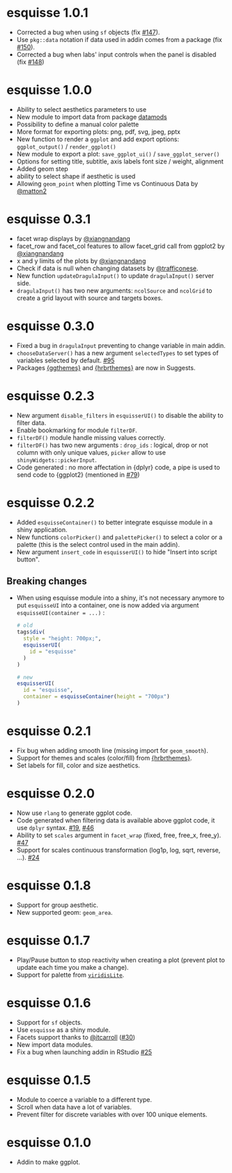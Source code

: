 # esquisse 1.0.1

* Corrected a bug when using `sf` objects (fix [#147](https://github.com/dreamRs/esquisse/issues/147)).
* Use `pkg::data` notation if data used in addin comes from a package (fix [#150](https://github.com/dreamRs/esquisse/issues/150)).
* Corrected a bug when labs' input controls when the panel is disabled (fix [#148](https://github.com/dreamRs/esquisse/issues/148))



# esquisse 1.0.0

* Ability to select aesthetics parameters to use
* New module to import data from package [datamods](https://github.com/dreamRs/datamods)
* Possibility to define a manual color palette
* More format for exporting plots: png, pdf, svg, jpeg, pptx
* New function to render a `ggplot` and add export options: `ggplot_output()` / `render_ggplot()` 
* New module to export a plot: `save_ggplot_ui()` / `save_ggplot_server()`
* Options for setting title, subtitle, axis labels font size / weight, alignment
* Added geom step
* ability to select shape if aesthetic is used
* Allowing `geom_point` when plotting Time vs Continuous Data by [@matton2](https://github.com/matton2)



# esquisse 0.3.1

* facet wrap displays by [@xiangnandang](https://github.com/xiangnandang)
* facet_row and facet_col features to allow facet_grid call from ggplot2 by [@xiangnandang](https://github.com/xiangnandang)
* x and y limits of the plots by [@xiangnandang](https://github.com/xiangnandang)
* Check if data is null when changing datasets by [@trafficonese](https://github.com/trafficonese).
* New function `updateDragulaInput()` to update `dragulaInput()` server side.
* `dragulaInput()` has two new arguments: `ncolSource` and `ncolGrid` to create a grid layout with source and targets boxes.



# esquisse 0.3.0

* Fixed a bug in `dragulaInput` preventing to change variable in main addin.
* `chooseDataServer()` has a new argument `selectedTypes` to set types of variables selected by default. [#95](https://github.com/dreamRs/esquisse/issues/95)
* Packages [{ggthemes}](https://github.com/jrnold/ggthemes) and [{hrbrthemes}](https://github.com/hrbrmstr/hrbrthemes) are now in Suggests.



# esquisse 0.2.3

* New argument `disable_filters` in `esquisserUI()` to disable the ability to filter data.
* Enable bookmarking for module `filterDF`.
* `filterDF()` module handle missing values correctly.
* `filterDF()` has two new arguments : `drop_ids` : logical, drop or not column with only unique values, `picker` allow to use `shinyWidgets::pickerInput`.
* Code generated : no more affectation in {dplyr} code, a pipe is used to send code to {ggplot2} (mentioned in [#79](https://github.com/dreamRs/esquisse/issues/79))



# esquisse 0.2.2

* Added `esquisseContainer()` to better integrate esquisse module in a shiny application.
* New functions `colorPicker()` and `palettePicker()` to select a color or a palette (this is the select control used in the main addin).
* New argument `insert_code` in `esquisserUI()` to hide "Insert into script button".


## Breaking changes

* When using esquisse module into a shiny, it's not necessary anymore to put `esquisseUI` into a container, one is now added via argument `esquisseUI(container = ...)` :

    ```R
    # old
    tags$div(
      style = "height: 700px;",
      esquisserUI(
        id = "esquisse"
      )
    )
    
    # new 
    esquisserUI(
      id = "esquisse", 
      container = esquisseContainer(height = "700px")
    )
    ```


# esquisse 0.2.1

* Fix bug when adding smooth line (missing import for `geom_smooth`).
* Support for themes and scales (color/fill) from [{hrbrthemes}](https://github.com/hrbrmstr/hrbrthemes).
* Set labels for fill, color and size aesthetics.


# esquisse 0.2.0

* Now use `rlang` to generate ggplot code.
* Code generated when filtering data is available above ggplot code, it use `dplyr` syntax. [#19](https://github.com/dreamRs/esquisse/issues/19), [#46](https://github.com/dreamRs/esquisse/issues/46)
* Ability to set `scales` argument in `facet_wrap` (fixed, free, free_x, free_y). [#47](https://github.com/dreamRs/esquisse/issues/47)
* Support for scales continuous transformation (log1p, log, sqrt, reverse, ...). [#24](https://github.com/dreamRs/esquisse/issues/24)


# esquisse 0.1.8

* Support for group aesthetic.
* New supported geom: `geom_area`.


# esquisse 0.1.7

* Play/Pause button to stop reactivity when creating a plot (prevent plot to update each time you make a change).
* Support for palette from [`viridisLite`](https://github.com/sjmgarnier/viridisLite).



# esquisse 0.1.6

* Support for `sf` objects.
* Use `esquisse` as a shiny module.
* Facets support thanks to [@itcarroll](https://github.com/itcarroll) ([#30](https://github.com/dreamRs/esquisse/pull/30))
* New import data modules.
* Fix a bug when launching addin in RStudio [#25](https://github.com/dreamRs/esquisse/issues/25)



# esquisse 0.1.5

* Module to coerce a variable to a different type.
* Scroll when data have a lot of variables.
* Prevent filter for discrete variables with over 100 unique elements.


# esquisse 0.1.0

* Addin to make ggplot.
